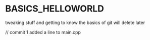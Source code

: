 # BASICS_HELLOWORLD
tweaking stuff and getting to know the basics of git
will delete later

//
commit 1
added a line to main.cpp
